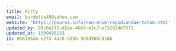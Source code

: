```yaml
---
title: Kitty
email: burdette40@yahoo.com
website: 'https://pouros.info/non-enim-repudiandae-totam.html'
updated_by: 89c6e2f1-d2ee-4669-b3c7-e73293467373
updated_at: 1599486133
id: 656185ab-e27a-4ac8-b95b-9b9d908c816b
---
```

